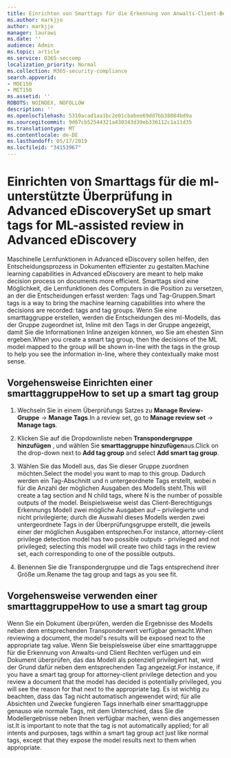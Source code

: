 ```yaml
---
title: Einrichten von Smarttags für die Erkennung von Anwalts-Client-Berechtigungen in Advanced eDiscovery
ms.author: markjjo
author: markjjo
manager: laurawi
ms.date: ''
audience: Admin
ms.topic: article
ms.service: O365-seccomp
localization_priority: Normal
ms.collection: M365-security-compliance
search.appverid:
- MOE150
- MET150
ms.assetid: ''
ROBOTS: NOINDEX, NOFOLLOW
description: ''
ms.openlocfilehash: 5310acad1aa1bc2e01cbabee69dd7bb38084bd9a
ms.sourcegitcommit: 9d67cb52544321a430343d39eb336112c1a11d35
ms.translationtype: MT
ms.contentlocale: de-DE
ms.lasthandoff: 05/17/2019
ms.locfileid: "34153967"
---
```

# <a name="set-up-smart-tags-for-ml-assisted-review-in-advanced-ediscovery"></a><span data-ttu-id="02f9d-102">Einrichten von Smarttags für die ml-unterstützte Überprüfung in Advanced eDiscovery</span><span class="sxs-lookup"><span data-stu-id="02f9d-102">Set up smart tags for ML-assisted review in Advanced eDiscovery</span></span>

<span data-ttu-id="02f9d-103">Maschinelle Lernfunktionen in Advanced eDiscovery sollen helfen, den Entscheidungsprozess in Dokumenten effizienter zu gestalten.</span><span class="sxs-lookup"><span data-stu-id="02f9d-103">Machine learning capabilities in Advanced eDiscovery are meant to help make decision process on documents more efficient.</span></span> <span data-ttu-id="02f9d-104">Smarttags sind eine Möglichkeit, die Lernfunktionen des Computers in die Position zu versetzen, an der die Entscheidungen erfasst werden: Tags und Tag-Gruppen.</span><span class="sxs-lookup"><span data-stu-id="02f9d-104">Smart tags is a way to bring the machine learning capabilities into where the decisions are recorded: tags and tag groups.</span></span> <span data-ttu-id="02f9d-105">Wenn Sie eine smarttaggruppe erstellen, werden die Entscheidungen des ml-Modells, das der Gruppe zugeordnet ist, Inline mit den Tags in der Gruppe angezeigt, damit Sie die Informationen Inline anzeigen können, wo Sie am ehesten Sinn ergeben.</span><span class="sxs-lookup"><span data-stu-id="02f9d-105">When you create a smart tag group, then the decisions of the ML model mapped to the group will be shown in-line with the tags in the group to help you see the information in-line, where they contextually make most sense.</span></span>

## <a name="how-to-set-up-a-smart-tag-group"></a><span data-ttu-id="02f9d-106">Vorgehensweise Einrichten einer smarttaggruppe</span><span class="sxs-lookup"><span data-stu-id="02f9d-106">How to set up a smart tag group</span></span>

1. <span data-ttu-id="02f9d-107">Wechseln Sie in einem Überprüfungs Satzes zu **Manage Review-Gruppe** -> **Manage Tags**.</span><span class="sxs-lookup"><span data-stu-id="02f9d-107">In a review set, go to **Manage review set** -> **Manage tags**.</span></span>

2. <span data-ttu-id="02f9d-108">Klicken Sie auf die Dropdownliste neben **Transpondergruppe hinzufügen** , und wählen Sie **smarttaggruppe hinzufügen**aus.</span><span class="sxs-lookup"><span data-stu-id="02f9d-108">Click on the drop-down next to **Add tag group** and select **Add smart tag group**.</span></span>

3. <span data-ttu-id="02f9d-109">Wählen Sie das Modell aus, das Sie dieser Gruppe zuordnen möchten.</span><span class="sxs-lookup"><span data-stu-id="02f9d-109">Select the model you want to map to this group.</span></span> <span data-ttu-id="02f9d-110">Dadurch werden ein Tag-Abschnitt und n untergeordnete Tags erstellt, wobei n für die Anzahl der möglichen Ausgaben des Modells steht.</span><span class="sxs-lookup"><span data-stu-id="02f9d-110">This will create a tag section and N child tags, where N is the number of possible outputs of the model.</span></span> <span data-ttu-id="02f9d-111">Beispielsweise weist das Client-Berechtigungs Erkennungs Modell zwei mögliche Ausgaben auf – privilegierte und nicht privilegierte; durch die Auswahl dieses Modells werden zwei untergeordnete Tags in der Überprüfungsgruppe erstellt, die jeweils einer der möglichen Ausgaben entsprechen.</span><span class="sxs-lookup"><span data-stu-id="02f9d-111">For instance, attorney-client privilege detection model has two possible outputs - privileged and not privileged; selecting this model will create two child tags in the review set, each corresponding to one of the possible outputs.</span></span>

4. <span data-ttu-id="02f9d-112">Benennen Sie die Transpondergruppe und die Tags entsprechend ihrer Größe um.</span><span class="sxs-lookup"><span data-stu-id="02f9d-112">Rename the tag group and tags as you see fit.</span></span>

## <a name="how-to-use-a-smart-tag-group"></a><span data-ttu-id="02f9d-113">Vorgehensweise verwenden einer smarttaggruppe</span><span class="sxs-lookup"><span data-stu-id="02f9d-113">How to use a smart tag group</span></span>

<span data-ttu-id="02f9d-114">Wenn Sie ein Dokument überprüfen, werden die Ergebnisse des Modells neben dem entsprechenden Transponderwert verfügbar gemacht.</span><span class="sxs-lookup"><span data-stu-id="02f9d-114">When reviewing a document, the model's results will be exposed next to the appropriate tag value.</span></span> <span data-ttu-id="02f9d-115">Wenn Sie beispielsweise über eine smarttaggruppe für die Erkennung von Anwalts-und Client Rechten verfügen und ein Dokument überprüfen, das das Modell als potenziell privilegiert hat, wird der Grund dafür neben dem entsprechenden Tag angezeigt.</span><span class="sxs-lookup"><span data-stu-id="02f9d-115">For instance, if you have a smart tag group for attorney-client privilege detection and you review a document that the model has decided is potentially privileged, you will see the reason for that next to the appropriate tag.</span></span> <span data-ttu-id="02f9d-116">Es ist wichtig zu beachten, dass das Tag nicht automatisch angewendet wird; für alle Absichten und Zwecke fungieren Tags innerhalb einer smarttaggruppe genauso wie normale Tags, mit dem Unterschied, dass Sie die Modellergebnisse neben Ihnen verfügbar machen, wenn dies angemessen ist.</span><span class="sxs-lookup"><span data-stu-id="02f9d-116">It is important to note that the tag is not automatically applied; for all intents and purposes, tags within a smart tag group act just like normal tags, except that they expose the model results next to them when appropriate.</span></span>